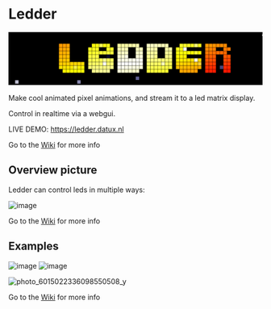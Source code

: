 
# Ledder

![ledder](./doc/2022-12-30_23-25.png)

Make cool animated pixel animations, and stream it to a led matrix display.

Control in realtime via a webgui.

LIVE DEMO: https://ledder.datux.nl

Go to the [Wiki](https://github.com/psy0rz/ledder/wiki) for more info

## Overview picture

Ledder can control leds in multiple ways:

<img width="974" alt="image" src="https://github.com/user-attachments/assets/9ee2360f-804b-4347-aad5-07fc43c55c9b" />

Go to the [Wiki](https://github.com/psy0rz/ledder/wiki) for more info

## Examples

<img width="947" alt="image" src="https://github.com/user-attachments/assets/35b26ad9-1d93-46cf-ab46-c9dffce8106a" />

<img width="745" alt="image" src="https://github.com/user-attachments/assets/26f0e116-590c-4e43-bc70-fcb4ff08fcb8" />

![photo_6015022336098550508_y](https://github.com/user-attachments/assets/cf4434a4-1626-4e7f-85ec-732aaad85866)

Go to the [Wiki](https://github.com/psy0rz/ledder/wiki) for more info
